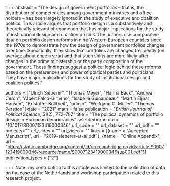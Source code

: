 +++
abstract = "The design of government portfolios – that is, the distribution of competencies among government ministries and office holders – has been largely ignored in the study of executive and coalition politics. This article argues that portfolio design is a substantively and theoretically relevant phenomenon that has major implications for the study of institutional design and coalition politics. The authors use comparative data on portfolio design reforms in nine Western European countries since the 1970s to demonstrate how the design of government portfolios changes over time. Specifically, they show that portfolios are changed frequently (on average about once a year) and that such shifts are more likely after changes in the prime ministership or the party composition of the government. These findings suggest a political logic behind these reforms based on the preferences and power of political parties and politicians. They have major implications for the study of institutional design and coalition politics."

authors = ["Ulrich Sieberer", "Thomas Meyer", "Hanna Bäck",  "Andrea Ceron", "Albert Falcó-Gimeno", "Isabelle Guinaudeau", "Martin Eljnar Hansen", "Kristoffer Kolltveit", "admin", "Wolfgang C. Müller", "Thomas Persson"]
date = "2021"
math = false
publication = "*British Journal of Political Science*, 51(2), 772–787"
title = "The political dynamics of portfolio design in European democracies"
selected=true
doi = "10.1017/S0007123419000346"
url_code = ""
url_dataset = ""
url_pdf = ""
projects=""
url_slides = ""
url_video = ""
links = [{name = "Accepted Manuscript", url = "2019-sieberer-et-al.pdf"}, {name = "Online Appendix", url = "https://static.cambridge.org/content/id/urn:cambridge.org:id:article:S0007123419000346/resource/name/S0007123419000346sup001.pdf"}]
publication_types = ["2"]

+++
Note: my contribution to this article was limited to the collection of data on the case of the Netherlands and workshop participation related to this research project.

